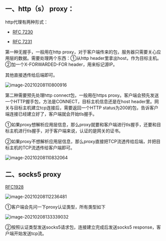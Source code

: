 ## 一、http（s） proxy：



http代理有两种形式：

- [RFC 7230](http://tools.ietf.org/html/rfc7230)

- [RFC 7231](https://tools.ietf.org/html/rfc7231#section-4.3.6)

第一种无握手，一般用在http proxy，对于客户端传来的包，服务器只需要关心应用层的数据。需要处理两个东西：①从http header里拿出host，作为目标主机。②加一个X-FORWARDED-FOR header，用来标记源IP。

其他直接透传给后端即可。

![image-20210208110800916](C:\Users\LIUXR\Desktop\code\proxy\docs\image-20210208110800916.png)

第二种需要预先处理http connect包，一般用在https proxy。客户端会预先发送一个HTTP握手包，方法是CONNECT，目标主机信息还是在host header里。网关与目标主机建立tcp连接后，需要返回一个HTTP status为200的包，告诉客户端连接已经建立好了，客户端就会开始tls握手。

①如果proxy想解析应用层信息，那么proxy就要和客户端进行tls握手，还要和目标主机进行tls握手，对于客户端来说，认证的是网关的证书。

②如果proxy不想解析应用层信息，那么proxy直接把TCP流透传给后端，并把目标主机的TCP流透传给客户端即可。

![image-20210208110832064](C:\Users\LIUXR\Desktop\code\proxy\docs\image-20210208110832064.png)

## 二、socks5 proxy

[RFC1928](https://tools.ietf.org/html/rfc1928)

![image-20210208112236481](C:\Users\LIUXR\Desktop\code\proxy\docs\image-20210208112236481.png)

①客户端会先问一下proxy认证类型，所有类型如下

![image-20210208133339032](C:\Users\LIUXR\Desktop\code\proxy\docs\image-20210208133339032.png)

②按照认证类型发送socks5请求包，连接建立完成后发送socks5 response，客户端开始发送tcp流。
